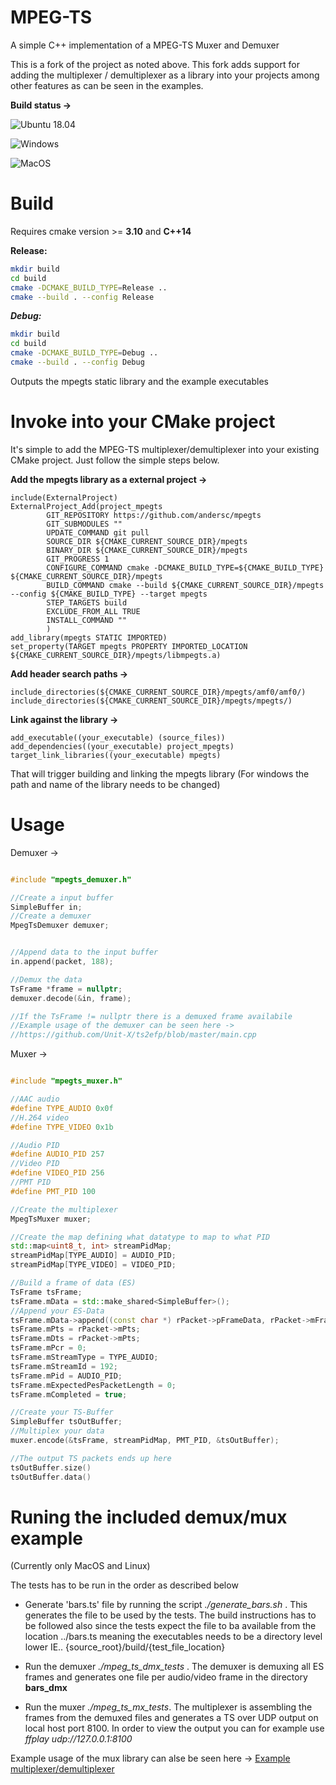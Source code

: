 # MPEG-TS
A simple C++ implementation of a MPEG-TS Muxer and Demuxer

This is a fork of the project as noted above. This fork adds support for adding the multiplexer / demultiplexer as a library into your projects among other features as can be seen in the examples.


**Build status ->**

![Ubuntu 18.04](https://github.com/andersc/mpegts/workflows/Ubuntu%2018.04/badge.svg)

![Windows](https://github.com/andersc/mpegts/workflows/Windows/badge.svg)

![MacOS](https://github.com/andersc/mpegts/workflows/MacOS/badge.svg)


# Build

Requires cmake version >= **3.10** and **C++14**

**Release:**

```sh
mkdir build
cd build
cmake -DCMAKE_BUILD_TYPE=Release ..
cmake --build . --config Release
```

***Debug:***

```sh
mkdir build
cd build
cmake -DCMAKE_BUILD_TYPE=Debug ..
cmake --build . --config Debug
```

Outputs the mpegts static library and the example executables 

# Invoke into your CMake project

It's simple to add the MPEG-TS multiplexer/demultiplexer into your existing CMake project. Just follow the simple steps below.

**Add the mpegts library as a external project ->**

```
include(ExternalProject)
ExternalProject_Add(project_mpegts
        GIT_REPOSITORY https://github.com/andersc/mpegts
        GIT_SUBMODULES ""
        UPDATE_COMMAND git pull
        SOURCE_DIR ${CMAKE_CURRENT_SOURCE_DIR}/mpegts
        BINARY_DIR ${CMAKE_CURRENT_SOURCE_DIR}/mpegts
        GIT_PROGRESS 1
        CONFIGURE_COMMAND cmake -DCMAKE_BUILD_TYPE=${CMAKE_BUILD_TYPE} ${CMAKE_CURRENT_SOURCE_DIR}/mpegts
        BUILD_COMMAND cmake --build ${CMAKE_CURRENT_SOURCE_DIR}/mpegts --config ${CMAKE_BUILD_TYPE} --target mpegts
        STEP_TARGETS build
        EXCLUDE_FROM_ALL TRUE
        INSTALL_COMMAND ""
        )
add_library(mpegts STATIC IMPORTED)
set_property(TARGET mpegts PROPERTY IMPORTED_LOCATION ${CMAKE_CURRENT_SOURCE_DIR}/mpegts/libmpegts.a)
```

**Add header search paths ->**

```
include_directories(${CMAKE_CURRENT_SOURCE_DIR}/mpegts/amf0/amf0/)
include_directories(${CMAKE_CURRENT_SOURCE_DIR}/mpegts/mpegts/)
```

**Link against the library ->**

```
add_executable((your_executable) (source_files))
add_dependencies((your_executable) project_mpegts)
target_link_libraries((your_executable) mpegts)
```


That will trigger building and linking the mpegts library
(For windows the path and name of the library needs to be changed)


# Usage

Demuxer ->

```cpp

#include "mpegts_demuxer.h"

//Create a input buffer
SimpleBuffer in;
//Create a demuxer
MpegTsDemuxer demuxer;


//Append data to the input buffer 
in.append(packet, 188);

//Demux the data
TsFrame *frame = nullptr;
demuxer.decode(&in, frame);

//If the TsFrame != nullptr there is a demuxed frame availabile
//Example usage of the demuxer can be seen here ->
//https://github.com/Unit-X/ts2efp/blob/master/main.cpp


```

Muxer ->
 
```cpp

#include "mpegts_muxer.h"

//AAC audio
#define TYPE_AUDIO 0x0f
//H.264 video
#define TYPE_VIDEO 0x1b

//Audio PID
#define AUDIO_PID 257
//Video PID
#define VIDEO_PID 256
//PMT PID
#define PMT_PID 100

//Create the multiplexer
MpegTsMuxer muxer;

//Create the map defining what datatype to map to what PID
std::map<uint8_t, int> streamPidMap;
streamPidMap[TYPE_AUDIO] = AUDIO_PID;
streamPidMap[TYPE_VIDEO] = VIDEO_PID;

//Build a frame of data (ES)
TsFrame tsFrame;
tsFrame.mData = std::make_shared<SimpleBuffer>();
//Append your ES-Data
tsFrame.mData->append((const char *) rPacket->pFrameData, rPacket->mFrameSize);
tsFrame.mPts = rPacket->mPts;
tsFrame.mDts = rPacket->mPts;
tsFrame.mPcr = 0;
tsFrame.mStreamType = TYPE_AUDIO;
tsFrame.mStreamId = 192;
tsFrame.mPid = AUDIO_PID;
tsFrame.mExpectedPesPacketLength = 0;
tsFrame.mCompleted = true;

//Create your TS-Buffer
SimpleBuffer tsOutBuffer;
//Multiplex your data
muxer.encode(&tsFrame, streamPidMap, PMT_PID, &tsOutBuffer);

//The output TS packets ends up here
tsOutBuffer.size() 
tsOutBuffer.data()

```

# Runing the included demux/mux example

(Currently only MacOS and Linux)

The tests has to be run in the order as described below

* Generate 'bars.ts' file by running the script *./generate_bars.sh* . This generates the file to be used by the tests. The build instructions has to be followed also since the tests expect the file to ba available from the location ../bars.ts meaning the executables needs to be a directory level lower IE.. {source_root}/build/{test_file_location}

* Run the demuxer *./mpeg_ts_dmx_tests* . The demuxer is demuxing all ES frames and generates one file per audio/video frame in the directory **bars_dmx**

* Run the muxer *./mpeg_ts_mx_tests*. The multiplexer is assembling the frames from the demuxed files and generates a TS over UDP output on local host port 8100. In order to view the output you can for example use *ffplay udp://127.0.0.1:8100*



   

Example usage of the mux library can alse be seen here -> [Example multiplexer/demultiplexer](https://github.com/Unit-X/ts2efp)
